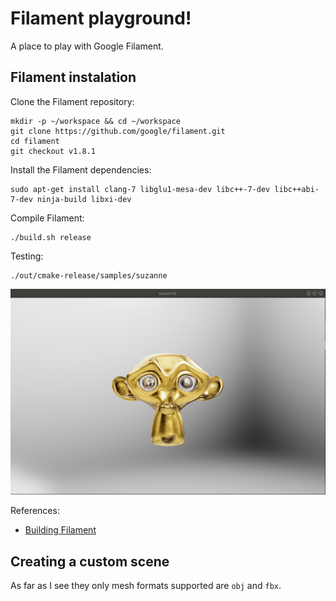 # Filament playground!

A place to play with Google Filament.

## Filament instalation

Clone the Filament repository:

```
mkdir -p ~/workspace && cd ~/workspace
git clone https://github.com/google/filament.git
cd filament
git checkout v1.8.1
```

Install the Filament dependencies:

```
sudo apt-get install clang-7 libglu1-mesa-dev libc++-7-dev libc++abi-7-dev ninja-build libxi-dev
```

Compile Filament:

```
./build.sh release
```

Testing:

```
./out/cmake-release/samples/suzanne
```

![A first sample](images/suzane.png)

References:
  * [Building Filament](https://github.com/google/filament/blob/main/BUILDING.md)

## Creating a custom scene

As far as I see they only mesh formats supported are `obj` and `fbx`.
